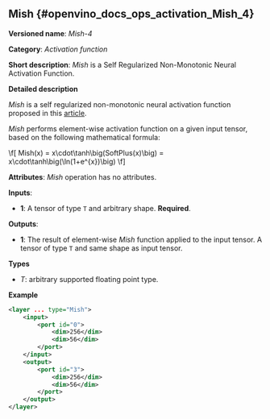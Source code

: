 ## Mish <a name="Mish"></a> {#openvino_docs_ops_activation_Mish_4}

**Versioned name**: *Mish-4*

**Category**: *Activation function*

**Short description**: *Mish* is a Self Regularized Non-Monotonic Neural Activation Function.

**Detailed description**

*Mish* is a self regularized non-monotonic neural activation function proposed in this [article](https://arxiv.org/abs/1908.08681v2).

*Mish* performs element-wise activation function on a given input tensor, based on the following mathematical formula:

\f[
Mish(x) = x\cdot\tanh\big(SoftPlus(x)\big) = x\cdot\tanh\big(\ln(1+e^{x})\big)
\f]

**Attributes**: *Mish* operation has no attributes.

**Inputs**:

*   **1**: A tensor of type `T` and arbitrary shape. **Required**.

**Outputs**:

*   **1**: The result of element-wise *Mish* function applied to the input tensor. A tensor of type `T` and same shape as input tensor.

**Types**

* *T*: arbitrary supported floating point type.

**Example**

```xml
<layer ... type="Mish">
    <input>
        <port id="0">
            <dim>256</dim>
            <dim>56</dim>
        </port>
    </input>
    <output>
        <port id="3">
            <dim>256</dim>
            <dim>56</dim>
        </port>
    </output>
</layer>
```
